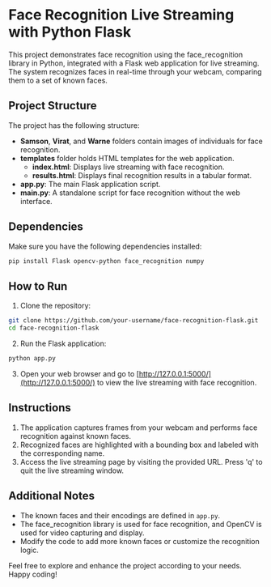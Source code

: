 # Face Recognition Live Streaming with Python Flask

This project demonstrates face recognition using the face_recognition library in Python, integrated with a Flask web application for live streaming. The system recognizes faces in real-time through your webcam, comparing them to a set of known faces.

## Project Structure

The project has the following structure:

- **Samson**, **Virat**, and **Warne** folders contain images of individuals for face recognition.
- **templates** folder holds HTML templates for the web application.
  - **index.html**: Displays live streaming with face recognition.
  - **results.html**: Displays final recognition results in a tabular format.
- **app.py**: The main Flask application script.
- **main.py**: A standalone script for face recognition without the web interface.

## Dependencies

Make sure you have the following dependencies installed:

```bash
pip install Flask opencv-python face_recognition numpy
```

## How to Run

1. Clone the repository:

```bash
git clone https://github.com/your-username/face-recognition-flask.git
cd face-recognition-flask
```

2. Run the Flask application:

```bash
python app.py
```

3. Open your web browser and go to [http://127.0.0.1:5000/](http://127.0.0.1:5000/) to view the live streaming with face recognition.

## Instructions

1. The application captures frames from your webcam and performs face recognition against known faces.
2. Recognized faces are highlighted with a bounding box and labeled with the corresponding name.
3. Access the live streaming page by visiting the provided URL. Press 'q' to quit the live streaming window.

## Additional Notes

- The known faces and their encodings are defined in `app.py`.
- The face_recognition library is used for face recognition, and OpenCV is used for video capturing and display.
- Modify the code to add more known faces or customize the recognition logic.

Feel free to explore and enhance the project according to your needs. Happy coding!
